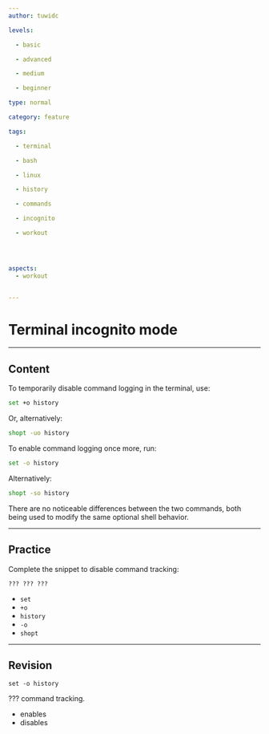 ```yaml
---
author: tuwidc

levels:

  - basic

  - advanced

  - medium

  - beginner

type: normal

category: feature

tags:

  - terminal

  - bash

  - linux

  - history

  - commands

  - incognito

  - workout




aspects:
  - workout


---
```


# Terminal incognito mode

---
## Content

To temporarily disable command logging in the terminal, use:
```bash
set +o history 
```
Or, alternatively:
```bash
shopt -uo history 
```
To enable command logging once more, run:
```bash
set -o history 
```
Alternatively:
```bash
shopt -so history 
```
There are no noticeable differences between the two commands, both being used to modify the same optional shell behavior.

---
## Practice

Complete the snippet to disable command tracking:
```
??? ??? ???
```

* `set`
* `+o`
* `history`
* `-o`
* `shopt`

---
## Revision

```
set -o history
```
??? command tracking.


* enables
* disables

 
